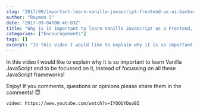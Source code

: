 ```yaml
---
slug: "2017/09/important-learn-vanilla-javascript-frontend-ux-ui-backend-developer/"
author: "Raymon S"
date: "2017-09-04T00:46:03Z"
title: "Why is it important to learn Vanilla JavaScript as a Frontend, UX, UI & Backend Developer!"
categories: ["Encouragements"]
tags: []
excerpt: "In this video I would like to explain why it is so important to learn Vanilla JavaScript and to be ..."
---
```


In this video I would like to explain why it is so important to learn Vanilla JavaScript and to be focussed on it, instead of focussing on all these JavaScript frameworks!

Enjoy! If you comments, questions or opinions please share them in the comments! 😇

`video: https://www.youtube.com/watch?v=IYQObYDuoBI`